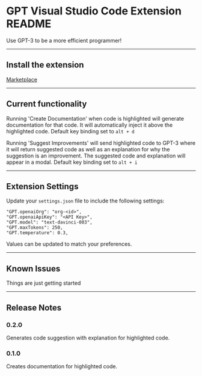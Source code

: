 # GPT Visual Studio Code Extension README
Use GPT-3 to be a more efficient programmer!

---
## Install the extension

[Marketplace](https://marketplace.visualstudio.com/items?itemName=Arrendy.gpt3-vscode-extension)

---
## Current functionality
Running 'Create Documentation' when code is highlighted will generate documentation for that code. It will automatically inject it above the highlighted code.
Default key binding set to `alt + d`

Running 'Suggest Improvements' will send highlighted code to GPT-3 where it will return suggested code as well as an explanation for why the suggestion is an improvement. The suggested code and explanation will appear in a modal.
Default key binding set to `alt + i`

---
## Extension Settings
Update your `settings.json` file to include the following settings:

    "GPT.openaiOrg": "org-<id>",
    "GPT.openaiApiKey": "<API Key>",
    "GPT.model": "text-davinci-003",
    "GPT.maxTokens": 250,
    "GPT.temperature": 0.3,

Values can be updated to match your preferences.

---

## Known Issues
Things are just getting started

---

## Release Notes
### 0.2.0
Generates code suggestion with explanation for highlighted code.

### 0.1.0
Creates documentation for highlighted code.
